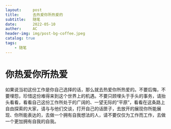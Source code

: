 ```yaml
---
layout:     post
title:      去热爱你所热爱的
subtitle:   随笔
date:	    2022-05-10
auther:	    AC
header-img: img/post-bg-coffee.jpeg
catalog: true
tags:
    - 随笔
---
```


# 你热爱你所热爱
如果说当初这份工作是你自己选择的话，那么就去热爱你所热爱的。不要后悔，不要埋怨，珍惜这份难得来到这个世界上的机遇。不要只顾埋头于手头的事务，请抬头看看，看看自己这份工作所处于的广阔的、一望无际的“平原”，看看在这条路上自由探索的大家，请与与他们交谈，打开自己的话匣子，去放开的展现你所能展现、你所能表达的，去做一个拥有自我想法的人，请不要仅仅为工作而工作，去做一个更加拥有自我的自我。